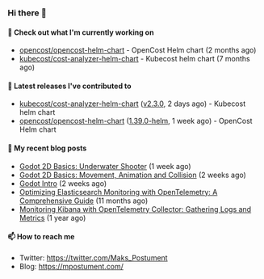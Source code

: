### Hi there 👋

#### 👷 Check out what I'm currently working on

- [opencost/opencost-helm-chart](https://github.com/opencost/opencost-helm-chart) - OpenCost Helm chart  (2 months ago)
- [kubecost/cost-analyzer-helm-chart](https://github.com/kubecost/cost-analyzer-helm-chart) - Kubecost helm chart (7 months ago)

#### 🔭 Latest releases I've contributed to

- [kubecost/cost-analyzer-helm-chart](https://github.com/kubecost/cost-analyzer-helm-chart) ([v2.3.0](https://github.com/kubecost/cost-analyzer-helm-chart/releases/tag/v2.3.0), 2 days ago) - Kubecost helm chart
- [opencost/opencost-helm-chart](https://github.com/opencost/opencost-helm-chart) ([1.39.0-helm](https://github.com/opencost/opencost-helm-chart/releases/tag/1.39.0-helm), 1 week ago) - OpenCost Helm chart 

#### 📜 My recent blog posts

- [Godot 2D Basics: Underwater Shooter](https://mpostument.com/posts/programming/godot/godot_underwater_shooter/) (1 week ago)
- [Godot 2D Basics: Movement, Animation and Collision](https://mpostument.com/posts/programming/godot/godot_movement_collision/) (2 weeks ago)
- [Godot Intro](https://mpostument.com/posts/programming/godot/godot_intro/) (2 weeks ago)
- [Optimizing Elasticsearch Monitoring with OpenTelemetry: A Comprehensive Guide](https://mpostument.com/posts/programming/observability/otel-elasticsearch/) (11 months ago)
- [Monitoring Kibana with OpenTelemetry Collector: Gathering Logs and Metrics](https://mpostument.com/posts/programming/observability/otel-kibana/) (1 year ago)

#### 📫 How to reach me

- Twitter: https://twitter.com/Maks_Postument
- Blog: https://mpostument.com/
